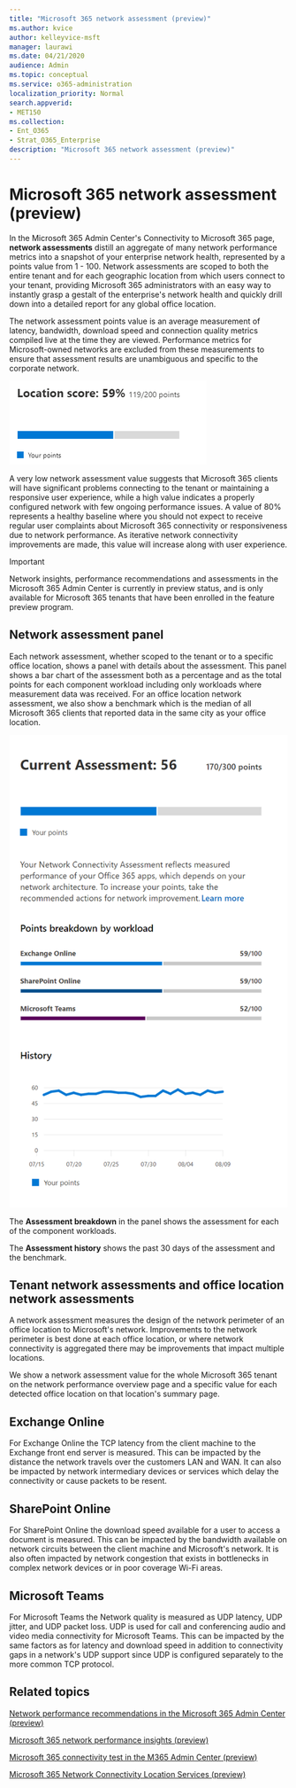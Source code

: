 ```yaml
---
title: "Microsoft 365 network assessment (preview)"
ms.author: kvice
author: kelleyvice-msft
manager: laurawi
ms.date: 04/21/2020
audience: Admin
ms.topic: conceptual
ms.service: o365-administration
localization_priority: Normal
search.appverid:
- MET150
ms.collection:
- Ent_O365
- Strat_O365_Enterprise
description: "Microsoft 365 network assessment (preview)"
---
```


# Microsoft 365 network assessment (preview)

In the Microsoft 365 Admin Center's Connectivity to Microsoft 365 page, **network assessments** distill an aggregate of many network performance metrics into a snapshot of your enterprise network health, represented by a points value from 1 - 100. Network assessments are scoped to both the entire tenant and for each geographic location from which users connect to your tenant, providing Microsoft 365 administrators with an easy way to instantly grasp a gestalt of the enterprise's network health and quickly drill down into a detailed report for any global office location.

The network assessment points value is an average measurement of latency, bandwidth, download speed and connection quality metrics compiled live at the time they are viewed. Performance metrics for Microsoft-owned networks are excluded from these measurements to ensure that assessment results are unambiguous and specific to the corporate network.

![Network assessment value](../media/m365-mac-perf/m365-mac-perf-overview-score-top.png)

A very low network assessment value suggests that Microsoft 365 clients will have significant problems connecting to the tenant or maintaining a responsive user experience, while a high value indicates a properly configured network with few ongoing performance issues. A value of 80% represents a healthy baseline where you should not expect to receive regular user complaints about Microsoft 365 connectivity or responsiveness due to network performance. As iterative network connectivity improvements are made, this value will increase along with user experience.

>[!IMPORTANT]
>Network insights, performance recommendations and assessments in the Microsoft 365 Admin Center is currently in preview status, and is only available for Microsoft 365 tenants that have been enrolled in the feature preview program.

## Network assessment panel

Each network assessment, whether scoped to the tenant or to a specific office location, shows a panel with details about the assessment. This panel shows a bar chart of the assessment both as a percentage and as the total points for each component workload including only workloads where measurement data was received. For an office location network assessment, we also show a benchmark which is the median of all Microsoft 365 clients that reported data in the same city as your office location.

![Example network assessment value](../media/m365-mac-perf/m365-mac-perf-overview-score.png)

The **Assessment breakdown** in the panel shows the assessment for each of the component workloads.

The **Assessment history** shows the past 30 days of the assessment and the benchmark.

## Tenant network assessments and office location network assessments

A network assessment measures the design of the network perimeter of an office location to Microsoft's network. Improvements to the network perimeter is best done at each office location, or where network connectivity is aggregated there may be improvements that impact multiple locations.

We show a network assessment value for the whole Microsoft 365 tenant on the network performance overview page and a specific value for each detected office location on that location's summary page.

## Exchange Online

For Exchange Online the TCP latency from the client machine to the Exchange front end server is measured. This can be impacted by the distance the network travels over the customers LAN and WAN. It can also be impacted by network intermediary devices or services which delay the connectivity or cause packets to be resent.

## SharePoint Online

For SharePoint Online the download speed available for a user to access a document is measured. This can be impacted by the bandwidth available on network circuits between the client machine and Microsoft's network. It is also often impacted by network congestion that exists in bottlenecks in complex network devices or in poor coverage Wi-Fi areas.

## Microsoft Teams

For Microsoft Teams the Network quality is measured as UDP latency, UDP jitter, and UDP packet loss. UDP is used for call and conferencing audio and video media connectivity for Microsoft Teams. This can be impacted by the same factors as for latency and download speed in addition to connectivity gaps in a network's UDP support since UDP is configured separately to the more common TCP protocol.

## Related topics

[Network performance recommendations in the Microsoft 365 Admin Center (preview)](office-365-network-mac-perf-overview.md)

[Microsoft 365 network performance insights (preview)](office-365-network-mac-perf-insights.md)

[Microsoft 365 connectivity test in the M365 Admin Center (preview)](office-365-network-mac-perf-onboarding-tool.md)

[Microsoft 365 Network Connectivity Location Services (preview)](office-365-network-mac-location-services.md)
